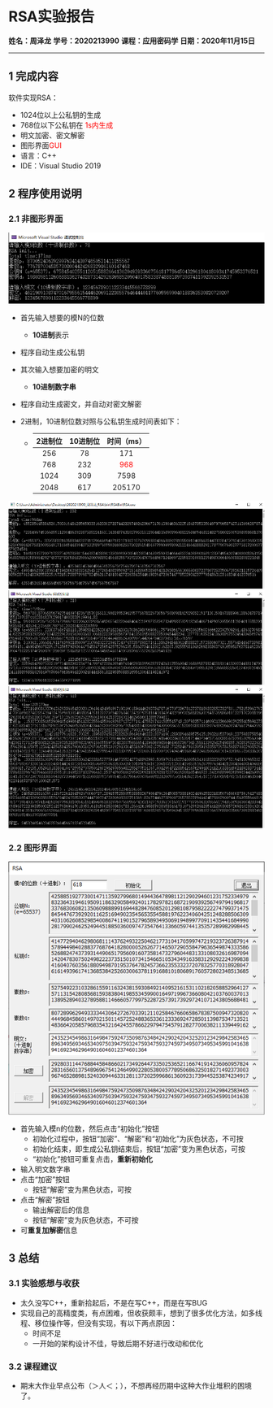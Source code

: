 # RSA实验报告

**姓名：周泽龙**
**学号：2020213990**
**课程：应用密码学**
**日期：2020年11月15日**

------

## 1 完成内容

软件实现RSA：

* 1024位以上公私钥的生成
* 768位以下公私钥在<font color='red'> 1s内生成 </font>
* 明文加密、密文解密
* 图形界面<font color='red'>GUI</font>
* 语言：C++
* IDE：Visual Studio 2019

## 2 程序使用说明

### 2.1 非图形界面

![2](RSA实验报告.assets/2.PNG)

* 首先输入想要的模N的位数

  * **10进制**表示

* 程序自动生成公私钥

* 其次输入想要加密的明文

  * **10进制数字串**

* 程序自动生成密文，并自动对密文解密

* 2进制，10进制位数对照与公私钥生成时间表如下：

  * | 2进制位 | 10进制位 |          时间（ms）           |
    | :-----: | :------: | :---------------------------: |
    |   256   |    78    |              171              |
    |   768   |   232    | <font color='red'> 968</font> |
    |  1024   |   309    |             7598              |
    |  2048   |   617    |            205170             |


<img src="RSA实验报告.assets/3.PNG" alt="3"  />

<img src="RSA实验报告.assets/4.PNG" alt="4"  />

<img src="RSA实验报告.assets/5.PNG" alt="5"  />

<div STYLE="page-break-after: always;"></div>

### 2.2 图形界面

![6](RSA实验报告.assets/6.PNG)

* 首先输入模n的位数，然后点击“初始化”按钮
  * 初始化过程中，按钮“加密”、“解密”和“初始化”为灰色状态，不可按
  * 初始化结束，即生成公私钥结束后，按钮“加密”变为黑色状态，可按
  * “初始化”按钮可重复点击，**重新初始化**
* 输入明文数字串
* 点击“加密”按钮
  * 按钮“解密”变为黑色状态，可按
* 点击“解密”按钮
  * 输出解密后的信息
  * 按钮“解密”变为灰色状态，不可按
* 可**重复加解密**信息

<div STYLE="page-break-after: always;"></div>

## 3 总结

### 3.1 实验感想与收获

* 太久没写C++，重新拾起后，不是在写C++，而是在写BUG
* 实现自己的高精度类，有点困难，但收获颇丰，想到了很多优化方法，如多线程、移位操作等，但没有实现，有以下两点原因：
  * 时间不足
  * 一开始的架构设计不佳，导致后期不好进行改动和优化

### 3.2 课程建议

* 期末大作业早点公布（＞人＜；），不想再经历期中这种大作业堆积的困境了。